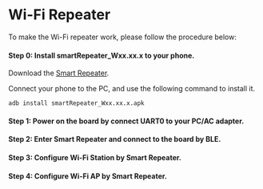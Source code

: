 # Wi-Fi Repeater

To make the Wi-Fi repeater work, please follow the procedure below:

#### **Step 0**: Install smartRepeater_Wxx.xx.x to your phone.
Download the [Smart Repeater](https://github.com/unisoc/Android-SmartRepeater/releases/download/W18.46.2/SmartRepeater_W18.46.2.apk).

Connect your phone to the PC, and use the following command to install it.

```shell
adb install smartRepeater_Wxx.xx.x.apk
```

#### **Step 1**: Power on the board by connect UART0 to your PC/AC adapter.

#### **Step 2**: Enter Smart Repeater and connect to the board by BLE.

#### **Step 3**: Configure Wi-Fi Station by Smart Repeater.

#### **Step 4**: Configure Wi-Fi AP by Smart Repeater.
